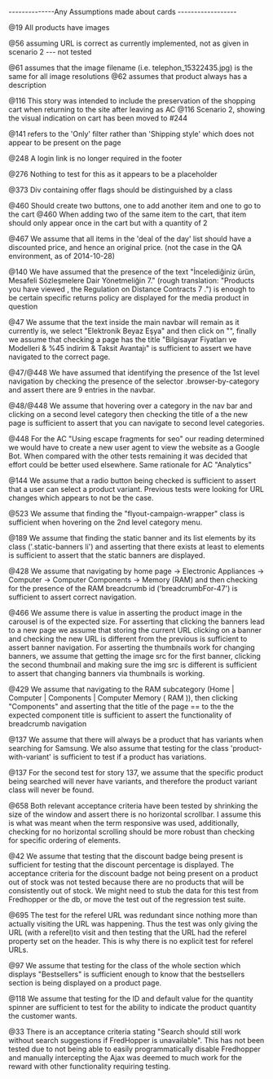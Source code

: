 --------------Any Assumptions made about cards ------------------

@19 All products have images

@56 assuming URL is correct as currently implemented, not as given in scenario 2 --- not tested

@61 assumes that the image filename (i.e. telephon_15322435.jpg) is the same for all image resolutions
@62 assumes that product always has a description

@116 This story was intended to include the preservation of the shopping cart when returning to the site after leaving as AC
@116 Scenario 2, showing the visual indication on cart has been moved to #244

@141 refers to the 'Only' filter rather than 'Shipping style' which does not appear to be present on the page

@248 A login link is no longer required in the footer

@276 Nothing to test for this as it appears to be a placeholder

@373 Div containing offer flags should be distinguished by a class

@460 Should create two buttons, one to add another item and one to go to the cart
@460 When adding two of the same item to the cart, that item should only appear once in the cart but with a quantity of 2

@467 We assume that all items in the 'deal of the day' list should have a discounted price, and hence an original price. (not the case in the QA environment, as of 2014-10-28)

@140 We have assumed that the presence of the text "İncelediğiniz ürün, Mesafeli Sözleşmelere Dair Yönetmeliğin 7." 
     (rough translation: "Products you have viewed , the Regulation on Distance Contracts 7 .") is enough to be certain
     specific returns policy are displayed for the media product in question

@47 We assume that the text inside the main navbar will remain as it currently is, we select "Elektronik Beyaz Eşya" and
    then click on "", finally we assume that checking a page has the title "Bilgisayar Fiyatları ve Modelleri & 
    %45 indirim & Taksit Avantajı" is sufficient to assert we have navigated to the correct page.
     
@47/@448 
    We have assumed that identifying the presence of the 1st level navigation by checking the presence of the selector 
    .browser-by-category and assert there are 9 entries in the navbar.
     
@48/@448
    We assume that hovering over a category in the nav bar and clicking on a second level category then checking the 
    title of a the new page is sufficient to assert that you can navigate to second level categories.
     
@448 For the AC "Using escape fragments for seo" our reading determined we would have to create a new user agent to view
     the website as a Google Bot. When compared with the other tests remaining it was decided that effort could be better
     used elsewhere. Same rationale for AC "Analytics"

@144 We assume that a radio button being checked is sufficient to assert that a user can select a product variant. 
     Previous tests were looking for URL changes which appears to not be the case.

@523 We assume that finding the "flyout-campaign-wrapper" class is sufficient when hovering on the 2nd level category menu.

@189 We assume that finding the static banner and its list elements by its class ('.static-banners li') and asserting 
     that there exists at least to elements is sufficient to assert that the static banners are displayed.    
     
@428 We assume that navigating by home page -> Electronic Appliances -> Computer -> Computer Components -> Memory (RAM)
     and then checking for the presence of the RAM breadcrumb id ('breadcrumbFor-47') is sufficient to assert correct 
     navigation.     
     
@466 We assume there is value in asserting the product image in the carousel is of the expected size.
     For asserting that clicking the banners lead to a new page we assume that storing the current URL clicking on a 
     banner and checking the new URL is different from the previous is sufficient to assert banner navigation.
     For asserting the thumbnails work for changing banners, we assume that getting the image src for the first banner,
     clicking the second thumbnail and making sure the img src is different is sufficient to assert that changing banners
     via thumbnails is working.
     
@429 We assume that navigating to the RAM subcategory (Home | Computer | Components | Computer Memory ( RAM )), then 
     clicking "Components" and asserting that the title of the page == to the the expected component title is sufficient 
     to assert the functionality of breadcrumb navigation

@137 We assume that there will always be a product that has variants when searching for Samsung. We also assume that testing
     for the class 'product-with-variant' is sufficient to test if a product has variations.
     
@137 For the second test for story 137, we assume that the specific product being searched will never have variants, and therefore the product
     variant class will never be found.

@658 Both relevant acceptance criteria have been tested by shrinking the size of the window and assert there is no 
     horizontal scrollbar. I assume this is what was meant when the term responsive was used, additionally, checking for
     no horizontal scrolling should be more robust than checking for specific ordering of elements.

@42  We assume that testing that the discount badge being present is sufficient for testing that the discount percentage
     is displayed. The acceptance criteria for the discount badge not being present on a product out of stock was not
     tested because there are no products that will be consistently out of stock. We might need to stub the data for this
     test from Fredhopper or the db, or move the test out of the regression test suite. 

@695 The test for the referel URL was redundant since nothing more than actually visiting the URL was happening. Thus the
     test was only giving the URL (with a referel)to visit and then testing that the URL had the referel property set on
     the header. This is why there is no explicit test for referel URLs.

@97  We assume that testing for the class of the whole section which displays "Bestsellers" is sufficient enough to know
     that the bestsellers section is being displayed on a product page.

@118 We assume that testing for the ID and default value for the quantity spinner are sufficient to test for the ability
     to indicate the product quantity the customer wants. 

@33  There is an acceptance criteria stating "Search should still work without search suggestions if FredHopper is 
     unavailable". This has not been tested due to not being able to easily programmatically disable Fredhopper and 
     manually intercepting the Ajax was deemed to much work for the reward with other functionality requiring testing.